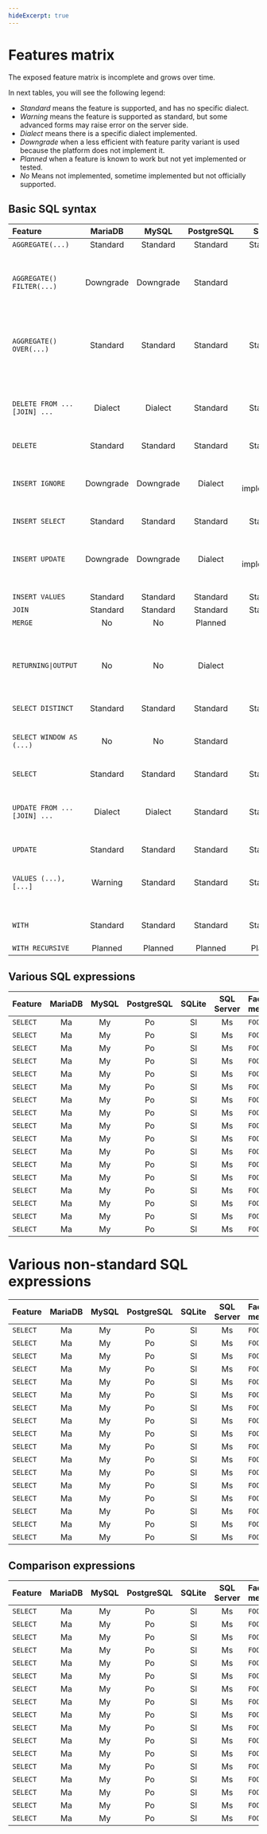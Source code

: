 ```yaml
---
hideExcerpt: true
---
```


# Features matrix

The exposed feature matrix is incomplete and grows over time.

In next tables, you will see the following legend:

 - *Standard* means the feature is supported, and has no specific dialect.
 - *Warning*  means the feature is supported as standard, but some advanced forms may raise error on the server side.
 - *Dialect* means there is a specific dialect implemented.
 - *Downgrade* when a less efficient with feature parity variant is used because the platform does not implement it.
 - *Planned* when a feature is known to work but not yet implemented or tested.
 - *No* Means not implemented, sometime implemented but not officially supported.

## Basic SQL syntax

| Feature | MariaDB | MySQL | PostgreSQL | SQLite | SQL Server | Notes |
|:--------|:-------:|:-----:|:----------:|:------:|:----------:|:------|
| `AGGREGATE(...)` | Standard | Standard | Standard | Standard | Standard | Standard |
| `AGGREGATE() FILTER(...)` | Downgrade | Downgrade | Standard | No | Downgrade | For all other than PostgreSQL, a fallback that uses `CASE ... END` replaces the `FILTER` clause. |
| `AGGREGATE() OVER(...)` | Standard | Standard | Standard | Standard | Standard | In some cases, `PARITION BY 1` is automatically added when `ORDER BY` is present. |
| `DELETE FROM ... [JOIN] ...` | Dialect | Dialect | Standard | Standard | Standard | First `JOIN` is automatically converted to a cross join in `FROM` for most implementations. |
| `DELETE` | Standard | Standard | Standard | Standard | Standard | - |
| `INSERT IGNORE` | Downgrade | Downgrade | Dialect | Not implemented | Not implemented | MariaDB and MySQL can't target a particular constraint violation. |
| `INSERT SELECT` | Standard | Standard | Standard | Standard | Standard | Standard |
| `INSERT UPDATE` | Downgrade | Downgrade | Dialect | Not implemented | Not implemented | MariaDB and MySQL can't target a particular constraint violation. |
| `INSERT VALUES` | Standard | Standard | Standard | Standard | Standard | Standard |
| `JOIN` | Standard | Standard | Standard | Standard | Standard | - |
| `MERGE` | No | No | Planned | No | Planned | - |
| `RETURNING\|OUTPUT` | No | No | Dialect | No | Dialect | SQL Server differenciate rows before and after mutation, only rows after mutation are handled. |
| `SELECT DISTINCT` | Standard | Standard | Standard | Standard | Standard | - |
| `SELECT WINDOW AS (...)` | No | No | Standard | No | No | Only PostgreSQL seems to support it, yet we generate it for all. |
| `SELECT` | Standard | Standard | Standard | Standard | Standard | - |
| `UPDATE FROM ... [JOIN] ...` | Dialect | Dialect | Standard | Standard | Standard | First `JOIN` is automatically converted to a cross join in `FROM` for most implementations. |
| `UPDATE` | Standard | Standard | Standard | Standard | Standard | - |
| `VALUES (...), [...]` | Warning | Standard | Standard | Standard | Standard | MariaDB doesn't support `VALUES` aliasing, using it will raise server errors. |
| `WITH` | Standard | Standard | Standard | Standard | Standard | There is no dialect syntactic differences. |
| `WITH RECURSIVE` | Planned | Planned | Planned | Planned | Planned | - |

## Various SQL expressions

| Feature | MariaDB | MySQL | PostgreSQL | SQLite | SQL Server | Factory method | Class | Notes |
|:--------|:-------:|:-----:|:----------:|:------:|:----------:|:---------------|:------|:------|
| `SELECT` | Ma | My | Po | Sl | Ms | `FOO()` | `FOO` | |
| `SELECT` | Ma | My | Po | Sl | Ms | `FOO()` | `FOO` | |
| `SELECT` | Ma | My | Po | Sl | Ms | `FOO()` | `FOO` | |
| `SELECT` | Ma | My | Po | Sl | Ms | `FOO()` | `FOO` | |
| `SELECT` | Ma | My | Po | Sl | Ms | `FOO()` | `FOO` | |
| `SELECT` | Ma | My | Po | Sl | Ms | `FOO()` | `FOO` | |
| `SELECT` | Ma | My | Po | Sl | Ms | `FOO()` | `FOO` | |
| `SELECT` | Ma | My | Po | Sl | Ms | `FOO()` | `FOO` | |
| `SELECT` | Ma | My | Po | Sl | Ms | `FOO()` | `FOO` | |
| `SELECT` | Ma | My | Po | Sl | Ms | `FOO()` | `FOO` | |
| `SELECT` | Ma | My | Po | Sl | Ms | `FOO()` | `FOO` | |
| `SELECT` | Ma | My | Po | Sl | Ms | `FOO()` | `FOO` | |
| `SELECT` | Ma | My | Po | Sl | Ms | `FOO()` | `FOO` | |
| `SELECT` | Ma | My | Po | Sl | Ms | `FOO()` | `FOO` | |
| `SELECT` | Ma | My | Po | Sl | Ms | `FOO()` | `FOO` | |
| `SELECT` | Ma | My | Po | Sl | Ms | `FOO()` | `FOO` | |
| `SELECT` | Ma | My | Po | Sl | Ms | `FOO()` | `FOO` | |

# Various non-standard SQL expressions

| Feature | MariaDB | MySQL | PostgreSQL | SQLite | SQL Server | Factory method | Class | Notes |
|:--------|:-------:|:-----:|:----------:|:------:|:----------:|:---------------|:------|:------|
| `SELECT` | Ma | My | Po | Sl | Ms | `FOO()` | `FOO` | |
| `SELECT` | Ma | My | Po | Sl | Ms | `FOO()` | `FOO` | |
| `SELECT` | Ma | My | Po | Sl | Ms | `FOO()` | `FOO` | |
| `SELECT` | Ma | My | Po | Sl | Ms | `FOO()` | `FOO` | |
| `SELECT` | Ma | My | Po | Sl | Ms | `FOO()` | `FOO` | |
| `SELECT` | Ma | My | Po | Sl | Ms | `FOO()` | `FOO` | |
| `SELECT` | Ma | My | Po | Sl | Ms | `FOO()` | `FOO` | |
| `SELECT` | Ma | My | Po | Sl | Ms | `FOO()` | `FOO` | |
| `SELECT` | Ma | My | Po | Sl | Ms | `FOO()` | `FOO` | |
| `SELECT` | Ma | My | Po | Sl | Ms | `FOO()` | `FOO` | |
| `SELECT` | Ma | My | Po | Sl | Ms | `FOO()` | `FOO` | |
| `SELECT` | Ma | My | Po | Sl | Ms | `FOO()` | `FOO` | |
| `SELECT` | Ma | My | Po | Sl | Ms | `FOO()` | `FOO` | |
| `SELECT` | Ma | My | Po | Sl | Ms | `FOO()` | `FOO` | |
| `SELECT` | Ma | My | Po | Sl | Ms | `FOO()` | `FOO` | |
| `SELECT` | Ma | My | Po | Sl | Ms | `FOO()` | `FOO` | |
| `SELECT` | Ma | My | Po | Sl | Ms | `FOO()` | `FOO` | |


## Comparison expressions

| Feature | MariaDB | MySQL | PostgreSQL | SQLite | SQL Server | Factory method | Class | Notes |
|:--------|:-------:|:-----:|:----------:|:------:|:----------:|:---------------|:------|:------|
| `SELECT` | Ma | My | Po | Sl | Ms | `FOO()` | `FOO` | |
| `SELECT` | Ma | My | Po | Sl | Ms | `FOO()` | `FOO` | |
| `SELECT` | Ma | My | Po | Sl | Ms | `FOO()` | `FOO` | |
| `SELECT` | Ma | My | Po | Sl | Ms | `FOO()` | `FOO` | |
| `SELECT` | Ma | My | Po | Sl | Ms | `FOO()` | `FOO` | |
| `SELECT` | Ma | My | Po | Sl | Ms | `FOO()` | `FOO` | |
| `SELECT` | Ma | My | Po | Sl | Ms | `FOO()` | `FOO` | |
| `SELECT` | Ma | My | Po | Sl | Ms | `FOO()` | `FOO` | |
| `SELECT` | Ma | My | Po | Sl | Ms | `FOO()` | `FOO` | |
| `SELECT` | Ma | My | Po | Sl | Ms | `FOO()` | `FOO` | |
| `SELECT` | Ma | My | Po | Sl | Ms | `FOO()` | `FOO` | |
| `SELECT` | Ma | My | Po | Sl | Ms | `FOO()` | `FOO` | |
| `SELECT` | Ma | My | Po | Sl | Ms | `FOO()` | `FOO` | |
| `SELECT` | Ma | My | Po | Sl | Ms | `FOO()` | `FOO` | |
| `SELECT` | Ma | My | Po | Sl | Ms | `FOO()` | `FOO` | |
| `SELECT` | Ma | My | Po | Sl | Ms | `FOO()` | `FOO` | |
| `SELECT` | Ma | My | Po | Sl | Ms | `FOO()` | `FOO` | |
